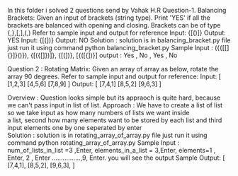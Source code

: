 In this folder i solved 2 questions send by Vahak H.R
Question-1. Balancing Brackets:
    Given an input of brackets (string type). Print 'YES' if all the brackets are balanced with opening and closing. 
    Brackets can be of type {,},[,],(,) Refer to sample input and output for reference
    Input:
    {[()]}
    Output:
    YES
    Input:
    {[(])}
    Output:
    NO 
Solution : solution is in balancing_bracket.py file just run it using command python balancing_bracket.py
Sample Input : ({{[[]{}]}()}), {[({[]})]}, {[(])}, [{([{])}]
output       :     Yes       ,     No    ,  Yes  ,    No

Question 2 : Rotating Matrix:
    Given an array of array as below, rotate the array 90 degrees. 
    Refer to sample input and output for reference:
    Input:
    [
    [1,2,3]
    [4,5,6]
    [7,8,9]
    ]
    Output:
    [
    [7,4,1]
    [8,5,2]
    [9,6,3]
    ]

Overview : Question looks simple but its appraoch is quite hard, because we can't pass input in list of list.
Approach : We have to create a list of list so we take input as how many numbers of lists we want inside   
           a list, second how many elements want to be stored by each list and third input elements one by one seperated by enter   
Solution : solution is in rotating_array_of_array.py file just run it using command python rotating_array_of_array.py
Sample Input : num_of_lists_in_list =3 ,Enter, 
                elements_in_a_list = 3,Enter, 
                elements=1 , Enter, 2 , Enter ................,9, Enter. you will see the output
Sample Output:
                    [
                    [7,4,1],
                    [8,5,2],
                    [9,6,3],
                    ]